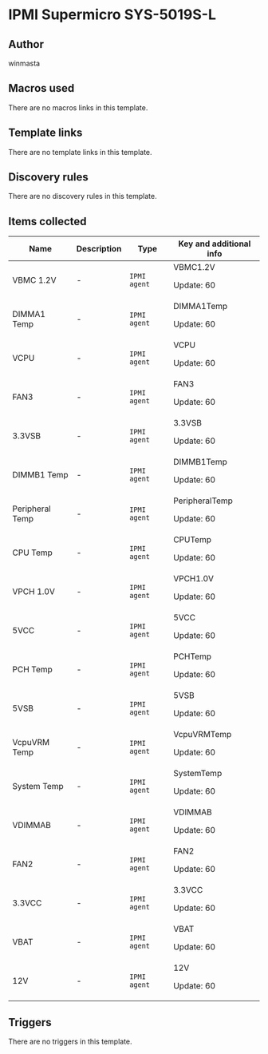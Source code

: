 # IPMI Supermicro SYS-5019S-L

## Author

winmasta

## Macros used

There are no macros links in this template.

## Template links

There are no template links in this template.

## Discovery rules

There are no discovery rules in this template.

## Items collected

|Name|Description|Type|Key and additional info|
|----|-----------|----|----|
|VBMC 1.2V|<p>-</p>|`IPMI agent`|VBMC1.2V<p>Update: 60</p>|
|DIMMA1 Temp|<p>-</p>|`IPMI agent`|DIMMA1Temp<p>Update: 60</p>|
|VCPU|<p>-</p>|`IPMI agent`|VCPU<p>Update: 60</p>|
|FAN3|<p>-</p>|`IPMI agent`|FAN3<p>Update: 60</p>|
|3.3VSB|<p>-</p>|`IPMI agent`|3.3VSB<p>Update: 60</p>|
|DIMMB1 Temp|<p>-</p>|`IPMI agent`|DIMMB1Temp<p>Update: 60</p>|
|Peripheral Temp|<p>-</p>|`IPMI agent`|PeripheralTemp<p>Update: 60</p>|
|CPU Temp|<p>-</p>|`IPMI agent`|CPUTemp<p>Update: 60</p>|
|VPCH 1.0V|<p>-</p>|`IPMI agent`|VPCH1.0V<p>Update: 60</p>|
|5VCC|<p>-</p>|`IPMI agent`|5VCC<p>Update: 60</p>|
|PCH Temp|<p>-</p>|`IPMI agent`|PCHTemp<p>Update: 60</p>|
|5VSB|<p>-</p>|`IPMI agent`|5VSB<p>Update: 60</p>|
|VcpuVRM Temp|<p>-</p>|`IPMI agent`|VcpuVRMTemp<p>Update: 60</p>|
|System Temp|<p>-</p>|`IPMI agent`|SystemTemp<p>Update: 60</p>|
|VDIMMAB|<p>-</p>|`IPMI agent`|VDIMMAB<p>Update: 60</p>|
|FAN2|<p>-</p>|`IPMI agent`|FAN2<p>Update: 60</p>|
|3.3VCC|<p>-</p>|`IPMI agent`|3.3VCC<p>Update: 60</p>|
|VBAT|<p>-</p>|`IPMI agent`|VBAT<p>Update: 60</p>|
|12V|<p>-</p>|`IPMI agent`|12V<p>Update: 60</p>|
## Triggers

There are no triggers in this template.

